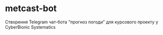 # metcast-bot
Створення Telegram чат-бота "прогноз погоди" для курсового проекту у CyberBionic Systematics
